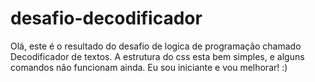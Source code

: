 # desafio-decodificador

Olá, este é o resultado do desafio de logica de programação chamado Decodificador de textos. A estrutura do css esta bem simples, e alguns comandos não funcionam ainda. Eu sou iniciante e vou melhorar! :)
